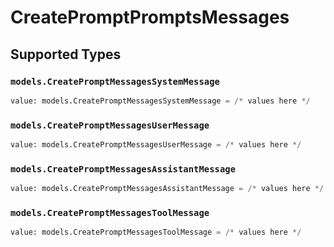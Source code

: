 # CreatePromptPromptsMessages


## Supported Types

### `models.CreatePromptMessagesSystemMessage`

```python
value: models.CreatePromptMessagesSystemMessage = /* values here */
```

### `models.CreatePromptMessagesUserMessage`

```python
value: models.CreatePromptMessagesUserMessage = /* values here */
```

### `models.CreatePromptMessagesAssistantMessage`

```python
value: models.CreatePromptMessagesAssistantMessage = /* values here */
```

### `models.CreatePromptMessagesToolMessage`

```python
value: models.CreatePromptMessagesToolMessage = /* values here */
```

